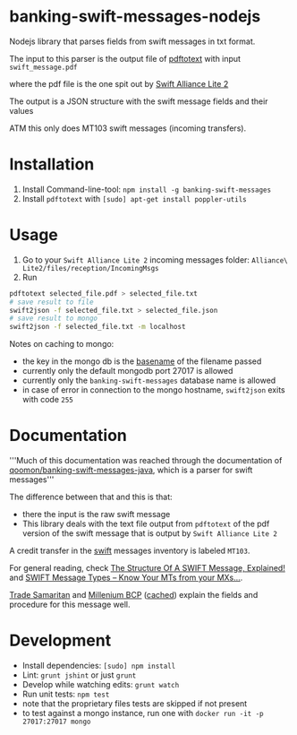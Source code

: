 # banking-swift-messages-nodejs
Nodejs library that parses fields from swift messages in txt format.

The input to this parser is the output file of [pdftotext](https://packages.debian.org/sid/poppler-utils) with input `swift_message.pdf`

where the pdf file is the one spit out by [Swift Alliance Lite 2](https://www.swift.com/our-solutions/interfaces-and-integration/alliance-lite2)

The output is a JSON structure with the swift message fields and their values

ATM this only does MT103 swift messages (incoming transfers).

# Installation
1. Install Command-line-tool: `npm install -g banking-swift-messages`
2. Install `pdftotext` with `[sudo] apt-get install poppler-utils`

# Usage
1. Go to your `Swift Alliance Lite 2` incoming messages folder: `Alliance\ Lite2/files/reception/IncomingMsgs`
2. Run
```bash
pdftotext selected_file.pdf > selected_file.txt
# save result to file
swift2json -f selected_file.txt > selected_file.json
# save result to mongo
swift2json -f selected_file.txt -m localhost
```

Notes on caching to mongo:
* the key in the mongo db is the [basename](https://www.npmjs.com/package/basename) of the filename passed
* currently only the default mongodb port 27017 is allowed
* currently only the `banking-swift-messages` database name is allowed
* in case of error in connection to the mongo hostname, `swift2json` exits with code `255`

# Documentation
'''Much of this documentation was reached through the documentation of [qoomon/banking-swift-messages-java](https://github.com/qoomon/banking-swift-messages-java), which is a parser for swift messages'''

The difference between that and this is that:
* there the input is the raw swift message
* This library deals with the text file output from `pdftotext` of the pdf version of the swift message that is output by `Swift Alliance Lite 2`

A credit transfer in the [swift](http://www.sepaforcorporates.com/swift-for-corporates/swift-message-types-know-mts-mxs/) messages inventory is labeled `MT103`.

For general reading, check [The Structure Of A SWIFT Message, Explained!](http://www.sepaforcorporates.com/swift-for-corporates/read-swift-message-structure/)
and [SWIFT Message Types – Know Your MTs from your MXs...](http://www.sepaforcorporates.com/swift-for-corporates/swift-message-types-know-mts-mxs/).

[Trade Samaritan](http://tradesamaritan.com/world-trade/products/mt103-single-customer-credit-transfer) and [Millenium BCP](http://ind.millenniumbcp.pt/pt/negocios/tesouraria/Documents/Manual_mt103.pdf) ([cached](docs/Manual_mt103.pdf)) explain the fields and procedure for this message well.

# Development
* Install dependencies: `[sudo] npm install`
* Lint: `grunt jshint` or just `grunt`
* Develop while watching edits: `grunt watch`
* Run unit tests: `npm test`
 * note that the proprietary files tests are skipped if not present
 * to test against a mongo instance, run one with `docker run -it -p 27017:27017 mongo`
